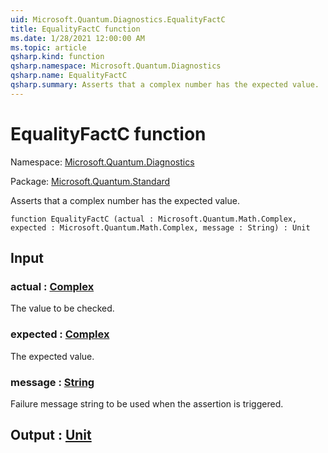 ```yaml
---
uid: Microsoft.Quantum.Diagnostics.EqualityFactC
title: EqualityFactC function
ms.date: 1/28/2021 12:00:00 AM
ms.topic: article
qsharp.kind: function
qsharp.namespace: Microsoft.Quantum.Diagnostics
qsharp.name: EqualityFactC
qsharp.summary: Asserts that a complex number has the expected value.
---
```


# EqualityFactC function

Namespace: [Microsoft.Quantum.Diagnostics](xref:Microsoft.Quantum.Diagnostics)

Package: [Microsoft.Quantum.Standard](https://nuget.org/packages/Microsoft.Quantum.Standard)


Asserts that a complex number has the expected value.

```qsharp
function EqualityFactC (actual : Microsoft.Quantum.Math.Complex, expected : Microsoft.Quantum.Math.Complex, message : String) : Unit
```


## Input

### actual : [Complex](xref:Microsoft.Quantum.Math.Complex)

The value to be checked.


### expected : [Complex](xref:Microsoft.Quantum.Math.Complex)

The expected value.


### message : [String](xref:microsoft.quantum.lang-ref.string)

Failure message string to be used when the assertion is triggered.



## Output : [Unit](xref:microsoft.quantum.lang-ref.unit)

